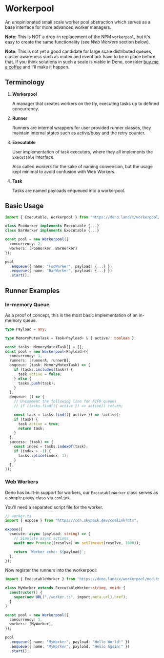 # Workerpool

An unopinionated small scale worker pool abstraction which serves as a base interface for more advanced worker managers.

**Note:** This is NOT a drop-in replacement of the NPM `workerpool`, but it's easy to create the same functionality (see _Web Workers_ section below).

**Note:** This is not yet a good candidate for large scale distributed queues, cluster awareness such as mutex and event ack have to be in place before that. If you think solutions in such a scale is viable in Deno, consider [buy me a coffee](https://buymeacoffee.com/vicary) and I'll make it happen.

## Terminology

1. **Workerpool**

   A manager that creates workers on the fly, executing tasks up to defined concurrency.

2. **Runner**

   Runners are internal wrappers for user provided runner classes, they maintain internal states such as active/busy and the retry counter.

3. **Executable**

   User implementation of task executors, where they all implements the `Executable` interface.

   Also called _workers_ for the sake of naming convension, but the usage kept minimal to avoid confusion with Web Workers.

4. **Task**

   Tasks are named payloads enqueued into a workerpool.

## Basic Usage

```ts
import { Executable, Workerpool } from "https://deno.land/x/workerpool/mod.ts";

class FooWorker implements Executable {...}
class BarWorker implements Executable {...}

const pool = new Workerpool({
  concurrency: 2,
  workers: [FooWorker, BarWorker]
});

pool
  .enqueue({ name: "FooWorker", payload: {...} })
  .enqueue({ name: "BarWorker", payload: {...} })
  .start();
```

## Runner Examples

### In-memory Queue

As a proof of concept, this is the most basic implementation of an in-memory queue.

```ts
type Payload = any;

type MemoryMutexTask = Task<Payload> & { active?: boolean };

const tasks: MemoryMutexTask[] = [];
const pool = new Workerpool<Payload>({
  concurrency: 1,
  runners: [runnerA, runnerB],
  enqueue: (task: MemoryMutexTask) => {
    if (tasks.includes(task)) {
      task.active = false;
    } else {
      tasks.push(task);
    }
  },
  dequeue: () => {
    // Uncomment the following line for FIFO queues
    // if (tasks.find(({ active }) => active)) return;

    const task = tasks.find(({ active }) => !active);
    if (task) {
      task.active = true;
      return task;
    }
  },
  success: (task) => {
    const index = tasks.indexOf(task);
    if (index > -1) {
      tasks.splice(index, 1);
    }
  },
});
```

### Web Workers

Deno has built-in support for workers, our `ExecutableWorker` class serves as a simple proxy class via `comlink`.

You'll need a separated script file for the worker.

```ts
// worker.ts
import { expose } from "https://cdn.skypack.dev/comlink?dts";

expose({
  execute: async (payload: string) => {
    // Simulate async actions
    await new Promise((resolve) => setTimeout(resolve, 1000));

    return `Worker echo: ${payload}`;
  },
});
```

Now register the runners into the workerpool:

```ts
import { ExecutableWorker } from "https://deno.land/x/workerpool/mod.ts";

class MyWorker extends ExecutableWorker<string, void> {
  constructor() {
    super(new URL("./worker.ts", import.meta.url).href);
  }
}

const pool = new Workerpool({
  concurrency: 1,
  workers: [MyWorker],
});

pool
  .enqueue({ name: "MyWorker", payload: "Hello World!" })
  .enqueue({ name: "MyWorker", payload: "Hello Again!" })
  .start();
```
